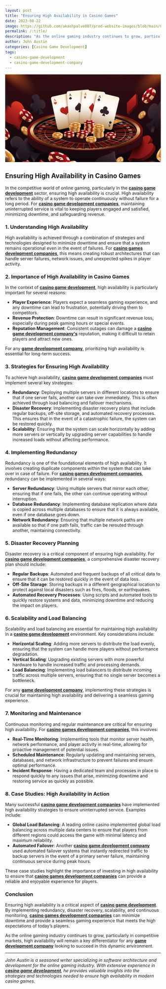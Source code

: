 ```yaml
---
layout: post
title: "Ensuring High Availability in Casino Games"
date: 2023-08-22
image: https://github.com/akashpalve007/prod-website-images/blob/main/Casino%20Game%20Development.png?raw=true
permalink: /:title/
description: "As the online gaming industry continues to grow, particularly in competitive markets..."
author: John Austin
categories: [Casino Game Development]
tags:
  - casino-game-development
  - casino-game-development-company
---
```

![Casino Games](https://github.com/akashpalve007/prod-website-images/blob/main/Casino%20Game%20Development.png?raw=true)

## Ensuring High Availability in Casino Games

In the competitive world of online gaming, particularly in the [**casino game development**](https://sdlccorp.com/services/games/casino-game-development-company/) sector, ensuring high availability is crucial. High availability refers to the ability of a system to operate continuously without failure for a long period. For [**casino game development companies**](https://sdlccorp.com/services/games/casino-game-development-company/), maintaining uninterrupted service is vital to keeping players engaged and satisfied, minimizing downtime, and safeguarding revenue.

### 1. **Understanding High Availability**

High availability is achieved through a combination of strategies and technologies designed to minimize downtime and ensure that a system remains operational even in the event of failures. For [**casino games development companies**](https://sdlccorp.com/services/games/casino-game-development-company/), this means creating robust architectures that can handle server failures, network issues, and unexpected spikes in player activity.

### 2. **Importance of High Availability in Casino Games**

In the context of [**casino game development**](https://sdlccorp.com/services/games/casino-game-development-company/), high availability is particularly important for several reasons:

- **Player Experience**: Players expect a seamless gaming experience, and any downtime can lead to frustration, potentially driving them to competitors.
- **Revenue Protection**: Downtime can result in significant revenue loss, especially during peak gaming hours or special events.
- **Reputation Management**: Consistent outages can damage a [**casino game development company's**](https://sdlccorp.com/services/games/casino-game-development-company/) reputation, making it difficult to retain players and attract new ones.

For any [**game development company**](https://sdlccorp.com/services/games/game-development-company/), prioritizing high availability is essential for long-term success.

### 3. **Strategies for Ensuring High Availability**

To achieve high availability, [**casino game development companies**](https://sdlccorp.com/services/games/casino-game-development-company/) must implement several key strategies:

- **Redundancy**: Deploying multiple servers in different locations to ensure that if one server fails, another can take over immediately. This is often achieved through load balancing and failover mechanisms.
- **Disaster Recovery**: Implementing disaster recovery plans that include regular backups, off-site storage, and automated recovery processes. This ensures that in the event of a catastrophic failure, the system can be restored quickly.
- **Scalability**: Ensuring that the system can scale horizontally by adding more servers or vertically by upgrading server capabilities to handle increased loads without affecting performance.

### 4. **Implementing Redundancy**

Redundancy is one of the foundational elements of high availability. It involves creating duplicate components within the system that can take over in case of failure. For [**casino games development companies**](https://sdlccorp.com/services/games/casino-game-development-company/), redundancy can be implemented in several ways:

- **Server Redundancy**: Using multiple servers that mirror each other, ensuring that if one fails, the other can continue operating without interruption.
- **Database Redundancy**: Implementing database replication where data is copied across multiple databases to ensure that it is always available, even if one database goes down.
- **Network Redundancy**: Ensuring that multiple network paths are available so that if one path fails, traffic can be rerouted through another, maintaining connectivity.

### 5. **Disaster Recovery Planning**

Disaster recovery is a critical component of ensuring high availability. For [**casino game development companies**](https://sdlccorp.com/services/games/casino-game-development-company/), a comprehensive disaster recovery plan should include:

- **Regular Backups**: Automated and frequent backups of all critical data to ensure that it can be restored quickly in the event of data loss.
- **Off-Site Storage**: Storing backups in a different geographical location to protect against local disasters such as fires, floods, or earthquakes.
- **Automated Recovery Processes**: Using scripts and automated tools to quickly restore systems and data, minimizing downtime and reducing the impact on players.

### 6. **Scalability and Load Balancing**

Scalability and load balancing are essential for maintaining high availability in a [**casino game development**](https://sdlccorp.com/services/games/casino-game-development-company/) environment. Key considerations include:

- **Horizontal Scaling**: Adding more servers to distribute the load evenly, ensuring that the system can handle more players without performance degradation.
- **Vertical Scaling**: Upgrading existing servers with more powerful hardware to handle increased traffic and processing demands.
- **Load Balancing**: Implementing load balancers to distribute incoming traffic across multiple servers, ensuring that no single server becomes a bottleneck.

For any [**game development company**](https://sdlccorp.com/services/games/game-development-company/), implementing these strategies is crucial for maintaining high availability and delivering a seamless gaming experience.

### 7. **Monitoring and Maintenance**

Continuous monitoring and regular maintenance are critical for ensuring high availability. For [**casino games development companies**](https://sdlccorp.com/services/games/casino-game-development-company/), this involves:

- **Real-Time Monitoring**: Implementing tools that monitor server health, network performance, and player activity in real-time, allowing for proactive management of potential issues.
- **Scheduled Maintenance**: Regularly updating and maintaining servers, databases, and network infrastructure to prevent failures and ensure optimal performance.
- **Incident Response**: Having a dedicated team and processes in place to respond quickly to any issues that arise, minimizing downtime and restoring service as quickly as possible.

### 8. **Case Studies: High Availability in Action**

Many successful [**casino game development companies**](https://sdlccorp.com/services/games/casino-game-development-company/) have implemented high availability strategies to ensure uninterrupted service. Examples include:

- **Global Load Balancing**: A leading online casino implemented global load balancing across multiple data centers to ensure that players from different regions could access the game with minimal latency and maximum reliability.
- **Automated Failover**: Another [**casino game development company**](https://sdlccorp.com/services/games/casino-game-development-company/) used automated failover systems that instantly redirected traffic to backup servers in the event of a primary server failure, maintaining continuous service during peak hours.

These case studies highlight the importance of investing in high availability to ensure that [**casino games development companies**](https://sdlccorp.com/services/games/casino-game-development-company/) can provide a reliable and enjoyable experience for players.

### Conclusion

Ensuring high availability is a critical aspect of [**casino game development**](https://sdlccorp.com/services/games/casino-game-development-company/). By implementing redundancy, disaster recovery, scalability, and continuous monitoring, [**casino games development companies**](https://sdlccorp.com/services/games/casino-game-development-company/) can minimize downtime and provide a seamless gaming experience that meets the high expectations of today’s players.

As the online gaming industry continues to grow, particularly in competitive markets, high availability will remain a key differentiator for any [**game development company**](https://sdlccorp.com/services/games/game-development-company/) looking to succeed in this dynamic environment.

---

*John Austin is a seasoned writer specializing in software architecture and development for the online gaming industry. With extensive experience in [**casino game development**](https://sdlccorp.com/services/games/casino-game-development-company/), he provides valuable insights into the strategies and technologies needed to ensure high availability in modern casino games.*


